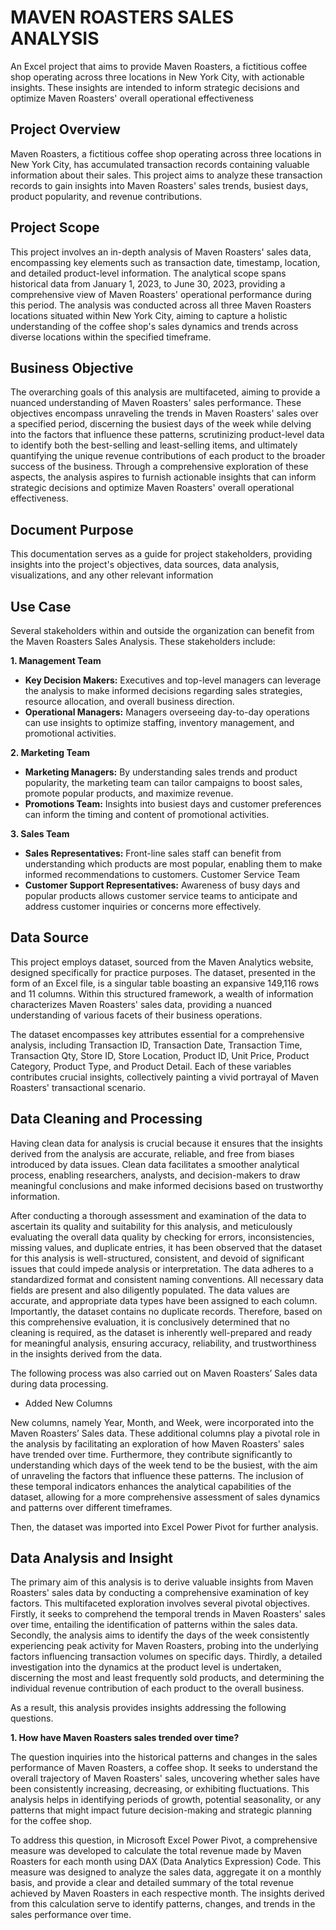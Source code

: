 # MAVEN ROASTERS SALES ANALYSIS

An Excel project that aims to provide Maven Roasters, a fictitious coffee shop operating across three locations in New York City, with actionable insights. These insights are intended to inform strategic decisions and optimize Maven Roasters' overall operational effectiveness

## Project Overview

Maven Roasters, a fictitious coffee shop operating across three locations in New York City, has accumulated transaction records containing valuable information about their sales. This project aims to analyze these transaction records to gain insights into Maven Roasters' sales trends, busiest days, product popularity, and revenue contributions. 

## Project Scope

This project involves an in-depth analysis of Maven Roasters' sales data, encompassing key elements such as transaction date, timestamp, location, and detailed product-level information. The analytical scope spans historical data from January 1, 2023, to June 30, 2023, providing a comprehensive view of Maven Roasters' operational performance during this period. The analysis was conducted across all three Maven Roasters locations situated within New York City, aiming to capture a holistic understanding of the coffee shop's sales dynamics and trends across diverse locations within the specified timeframe.

## Business Objective

The overarching goals of this analysis are multifaceted, aiming to provide a nuanced understanding of Maven Roasters' sales performance. These objectives encompass unraveling the trends in Maven Roasters' sales over a specified period, discerning the busiest days of the week while delving into the factors that influence these patterns, scrutinizing product-level data to identify both the best-selling and least-selling items, and ultimately quantifying the unique revenue contributions of each product to the broader success of the business. Through a comprehensive exploration of these aspects, the analysis aspires to furnish actionable insights that can inform strategic decisions and optimize Maven Roasters' overall operational effectiveness.

## Document Purpose

This documentation serves as a guide for project stakeholders, providing insights into the project's objectives, data sources, data analysis, visualizations, and any other relevant information

## Use Case

Several stakeholders within and outside the organization can benefit from the Maven Roasters Sales Analysis. These stakeholders include:

**1. Management Team**

- **Key Decision Makers:** Executives and top-level managers can leverage the analysis to make informed decisions regarding sales strategies, resource allocation, and overall business direction.
- **Operational Managers:** Managers overseeing day-to-day operations can use insights to optimize staffing, inventory management, and promotional activities.

**2. Marketing Team**

- **Marketing Managers:** By understanding sales trends and product popularity, the marketing team can tailor campaigns to boost sales, promote popular products, and maximize revenue.
- **Promotions Team:** Insights into busiest days and customer preferences can inform the timing and content of promotional activities.

**3. Sales Team**
- **Sales Representatives:** Front-line sales staff can benefit from understanding which products are most popular, enabling them to make informed recommendations to customers.
Customer Service Team
- **Customer Support Representatives:** Awareness of busy days and popular products allows customer service teams to anticipate and address customer inquiries or concerns more effectively.

## Data Source

This project employs dataset, sourced from the Maven Analytics website, designed specifically for practice purposes. The dataset, presented in the form of an Excel file, is a singular table boasting an expansive 149,116 rows and 11 columns. Within this structured framework, a wealth of information characterizes Maven Roasters' sales data, providing a nuanced understanding of various facets of their business operations.

The dataset encompasses key attributes essential for a comprehensive analysis, including Transaction ID, Transaction Date, Transaction Time, Transaction Qty, Store ID, Store Location, Product ID, Unit Price, Product Category, Product Type, and Product Detail. Each of these variables contributes crucial insights, collectively painting a vivid portrayal of Maven Roasters' transactional scenario.

## Data Cleaning and Processing

Having clean data for analysis is crucial because it ensures that the insights derived from the analysis are accurate, reliable, and free from biases introduced by data issues. Clean data facilitates a smoother analytical process, enabling researchers, analysts, and decision-makers to draw meaningful conclusions and make informed decisions based on trustworthy information.

After conducting a thorough assessment and examination of the data to ascertain its quality and suitability for this analysis, and meticulously evaluating the overall data quality by checking for errors, inconsistencies, missing values, and duplicate entries, it has been observed that the dataset for this analysis is well-structured, consistent, and devoid of significant issues that could impede analysis or interpretation. The data adheres to a standardized format and consistent naming conventions. All necessary data fields are present and also diligently populated. The data values are accurate, and appropriate data types have been assigned to each column. Importantly, the dataset contains no duplicate records. Therefore, based on this comprehensive evaluation, it is conclusively determined that no cleaning is required, as the dataset is inherently well-prepared and ready for meaningful analysis, ensuring accuracy, reliability, and trustworthiness in the insights derived from the data.

The following process was also carried out on Maven Roasters’ Sales data during data processing.

- Added New Columns 

New columns, namely Year, Month, and Week, were incorporated into the Maven Roasters’ Sales data. These additional columns play a pivotal role in the analysis by facilitating an exploration of how Maven Roasters' sales have trended over time. Furthermore, they contribute significantly to understanding which days of the week tend to be the busiest, with the aim of unraveling the factors that influence these patterns. The inclusion of these temporal indicators enhances the analytical capabilities of the dataset, allowing for a more comprehensive assessment of sales dynamics and patterns over different timeframes.

Then, the dataset was imported into Excel Power Pivot for further analysis.

## Data Analysis and Insight

The primary aim of this analysis is to derive valuable insights from Maven Roasters' sales data by conducting a comprehensive examination of key factors. This multifaceted exploration involves several pivotal objectives. Firstly, it seeks to comprehend the temporal trends in Maven Roasters' sales over time, entailing the identification of patterns within the sales data. Secondly, the analysis aims to identify the days of the week consistently experiencing peak activity for Maven Roasters, probing into the underlying factors influencing transaction volumes on specific days. Thirdly, a detailed investigation into the dynamics at the product level is undertaken, discerning the most and least frequently sold products, and determining the individual revenue contribution of each product to the overall business.

As a result, this analysis provides insights addressing the following questions.

**1. How have Maven Roasters sales trended over time?**

The question inquiries into the historical patterns and changes in the sales performance of Maven Roasters, a coffee shop. It seeks to understand the overall trajectory of Maven Roasters' sales, uncovering whether sales have been consistently increasing, decreasing, or exhibiting fluctuations. This analysis helps in identifying periods of growth, potential seasonality, or any patterns that might impact future decision-making and strategic planning for the coffee shop.

To address this question, in Microsoft Excel Power Pivot, a comprehensive measure was developed to calculate the total revenue made by Maven Roasters for each month using DAX (Data Analytics Expression) Code. This measure was designed to analyze the sales data, 
aggregate it on a monthly basis, and provide a clear and detailed summary of the total revenue achieved by Maven Roasters in each respective month. The insights derived from this calculation serve to identify patterns, changes, and trends in the sales performance over time.


















































































